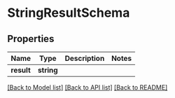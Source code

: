 # StringResultSchema

## Properties
Name | Type | Description | Notes
------------ | ------------- | ------------- | -------------
**result** | **string** |  | 

[[Back to Model list]](../../README.md#documentation-for-models) [[Back to API list]](../../README.md#documentation-for-api-endpoints) [[Back to README]](../../README.md)

